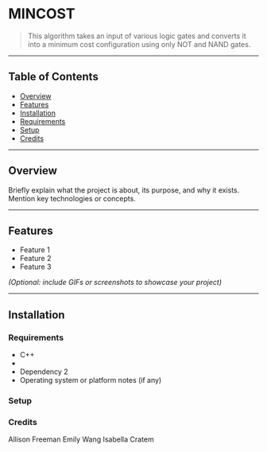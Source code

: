 # MINCOST

> This algorithm takes an input of various logic gates and converts it into a minimum cost configuration using only NOT and NAND gates. 

---

## Table of Contents

- [Overview](#overview)
- [Features](#features)
- [Installation](#installation)
- [Requirements](#requirements)
- [Setup](#setup)
- [Credits](#credits)

---

## Overview

Briefly explain what the project is about, its purpose, and why it exists. Mention key technologies or concepts.

---

## Features

- Feature 1
- Feature 2
- Feature 3

*(Optional: include GIFs or screenshots to showcase your project)*

---

## Installation

### Requirements
- C++
- 
- Dependency 2
- Operating system or platform notes (if any)

### Setup

### Credits
Allison Freeman
Emily Wang
Isabella Cratem
